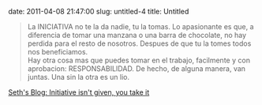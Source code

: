 date: 2011-04-08 21:47:00
slug: untitled-4
title: Untitled

    

> La INICIATIVA no te la da nadie, tu la tomas. Lo apasionante es que, a diferencia de tomar una manzana o una barra de chocolate, no hay perdida para el resto de nosotros. Despues de que tu la tomes todos nos beneficiamos.   
Hay otra cosa mas que puedes tomar en el trabajo, facilmente y con aprobacion: RESPONSABILIDAD. De hecho, de alguna manera, van juntas. Una sin la otra es un lio.

[Seth's Blog: Initiative isn't given, you take it](http://sethgodin.typepad.com/seths_blog/2011/03/initiative-isnt-given-you-take-it.html?utm_source=feedburner&utm_medium=feed&utm_campaign=Feed:%20typepad/sethsmainblog%20(Seth's%20Blog))

  

